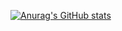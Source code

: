 [![Anurag's GitHub stats](https://github-readme-stats.vercel.app/api?username=devalk96&count_private=true&show_icons=true&theme=tokyonight)](https://github.com/anuraghazra/github-readme-stats)
